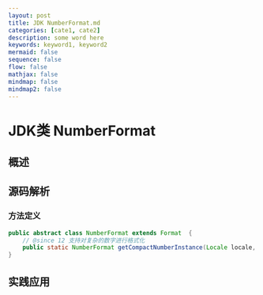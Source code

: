 ```yaml
---
layout: post
title: JDK NumberFormat.md
categories: [cate1, cate2]
description: some word here
keywords: keyword1, keyword2
mermaid: false
sequence: false
flow: false
mathjax: false
mindmap: false
mindmap2: false
---
```

# JDK类 NumberFormat

## 概述

## 源码解析

### 方法定义

```java
public abstract class NumberFormat extends Format  {
    // @since 12 支持对复杂的数字进行格式化
	public static NumberFormat getCompactNumberInstance(Locale locale, NumberFormat.Style formatStyle) {}
}
```



## 实践应用
